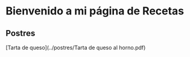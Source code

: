 # Bienvenido a mi página de Recetas

## Postres


[Tarta de queso](../postres/Tarta de queso al horno.pdf)


